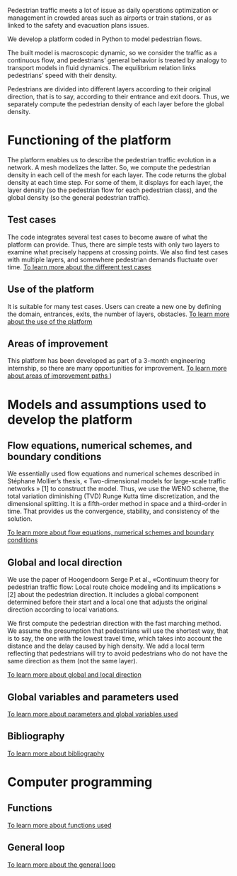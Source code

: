 Pedestrian traffic meets a lot of issue as daily operations optimization or management in crowded areas such as airports or train stations, or as linked to the safety and evacuation plans issues. 

We develop a platform coded in Python to model pedestrian flows. 

The built model is macroscopic dynamic, so we consider the traffic as a continuous flow, and pedestrians’ general behavior is treated by analogy to transport models in fluid dynamics. The equilibrium relation links pedestrians’ speed with their density. 

Pedestrians are divided into different layers according to their original direction, that is to say, according to their entrance and exit doors. Thus, we separately compute the pedestrian density of each layer before the global density.


# Functioning of the platform
The platform enables us to describe the pedestrian traffic evolution in a network. A mesh modelizes the latter. So, we compute the pedestrian density in each cell of the mesh for each layer. The code returns the global density at each time step. For some of them, it displays for each layer, the layer density (so the pedestrian flow for each pedestrian class), and the global density (so the general pedestrian traffic).

## Test cases
The code integrates several test cases to become aware of what the platform can provide. Thus, there are simple tests with only two layers to examine what precisely happens at crossing points. We also find test cases with multiple layers, and somewhere pedestrian demands fluctuate over time.
<a href="https://github.com/Ifsttar/PedSim/blob/master/docs/Test%20cases.rst"> To learn more about the different test cases <a/>

## Use of the platform
It is suitable for many test cases. Users can create a new one by defining the domain, entrances, exits, the number of layers, obstacles. 
<a href="https://github.com/Ifsttar/PedSim/blob/master/docs/Use%20of%20the%20platform.rst"> To learn more about the use of the platform <a/>
  
## Areas of improvement
This platform has been developed as part of a 3-month engineering internship, so there are many opportunities for improvement. 
<a href="https://github.com/Ifsttar/PedSim/blob/master/docs/Areas%20of%20improvement.rst"> To learn more about areas of improvement paths <a/>)


# Models and assumptions used to develop the platform
## Flow equations, numerical schemes, and boundary conditions

We essentially used flow equations and numerical schemes described in Stéphane Mollier’s thesis, « Two-dimensional models for large-scale traffic networks » [1] to construct the model. Thus, we use the WENO scheme, the total variation diminishing (TVD) Runge Kutta time discretization, and the dimensional splitting. It is a fifth-order method in space and a third-order in time. That provides us the convergence, stability, and consistency of the solution. 

<a href="https://github.com/Ifsttar/PedSim/blob/master/docs/Flow%20equations%20and%20numerical%20scheme.rst"> To learn more about flow equations, numerical schemes and boundary conditions<a/>

## Global and local direction 
We use the paper of Hoogendoorn Serge P.et al., «Continuum theory for pedestrian traffic flow: Local route choice modeling and its implications » [2] about the pedestrian direction. It includes a global component determined before their start and a local one that adjusts the original direction according to local variations. 

We first compute the pedestrian direction with the fast marching method. We assume the presumption that pedestrians will use the shortest way, that is to say, the one with the lowest travel time, which takes into account the distance and the delay caused by high density. We add a local term reflecting that pedestrians will try to avoid pedestrians who do not have the same direction as them (not the same layer).

<a href="https://github.com/Ifsttar/PedSim/blob/master/docs/Global%20and%20local%20direction.rst"> To learn more about global and local direction<a/>


## Global variables and parameters used
<a href="https://github.com/Ifsttar/PedSim/blob/master/docs/Global%20variables%20and%20parameters%20used.rst"> To learn more about parameters and global variables used<a/>
  
## Bibliography 
<a href="https://github.com/Ifsttar/PedSim/blob/master/docs/Bibliography.rst"> To learn more about bibliography<a/>


# Computer programming

## Functions
<a href="https://github.com/Ifsttar/PedSim/blob/master/docs/Functions.rst"> To learn more about functions used <a/>
  
## General loop
<a href="https://github.com/Ifsttar/PedSim/blob/master/docs/General%20loop.rst"> To learn more about the general loop <a/>
  

